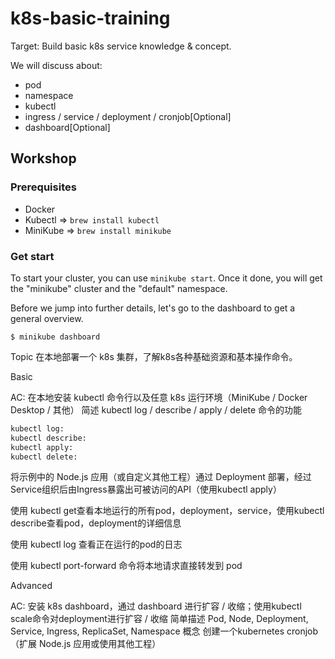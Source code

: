 # k8s-basic-training

Target: Build basic k8s service knowledge & concept.

We will discuss about: 
- pod
- namespace
- kubectl
- ingress / service / deployment / cronjob[Optional]
- dashboard[Optional]

## Workshop

### Prerequisites

- Docker
- Kubectl => `brew install kubectl`
- MiniKube => `brew install minikube`

### Get start

To start your cluster, you can use `minikube start`. Once it done, you will get the "minikube" cluster and the "default" namespace.

Before we jump into further details, let's go to the dashboard to get a general overview.

```
$ minikube dashboard
```

Topic
在本地部署一个 k8s 集群，了解k8s各种基础资源和基本操作命令。

Basic

AC:
在本地安装 kubectl 命令行以及任意 k8s 运行环境（MiniKube / Docker Desktop / 其他）
简述 kubectl log / describe / apply / delete 命令的功能
```html
kubectl log:
kubectl describe:
kubectl apply:
kubectl delete:
```
将示例中的 Node.js 应用（或自定义其他工程）通过 Deployment 部署，经过Service组织后由Ingress暴露出可被访问的API（使用kubectl apply）

使用 kubectl get查看本地运行的所有pod，deployment，service，使用kubectl describe查看pod，deployment的详细信息

使用 kubectl log 查看正在运行的pod的日志

使用 kubectl port-forward 命令将本地请求直接转发到 pod


Advanced

AC:
安装 k8s dashboard，通过 dashboard 进行扩容 / 收缩；使用kubectl scale命令对deployment进行扩容 / 收缩
简单描述 Pod, Node, Deployment, Service, Ingress, ReplicaSet, Namespace 概念
创建一个kubernetes cronjob（扩展 Node.js 应用或使用其他工程）
